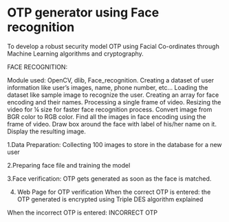 # OTP generator using Face recognition

To develop a robust security model OTP using Facial Co-ordinates through Machine Learning algorithms and cryptography.

FACE RECOGNITION:

Module used: OpenCV, dlib, Face_recognition.
Creating a dataset of user information like user’s images, name, phone
number, etc…
Loading the dataset like sample image to recognize the user.
Creating an array for face encoding and their names.
Processing a single frame of video.
Resizing the video for ¼ size for faster face recognition process.
Convert image from BGR color to RGB color.
Find all the images in face encoding using the frame of video.
Draw box around the face with label of his/her name on it.
Display the resulting image.


1.Data Preparation:
Collecting 100 images to store in the database for a new user

2.Preparing face file and training the model

3.Face verification:
OTP gets generated as soon as the face is matched.

4. Web Page for OTP verification
   When the correct OTP is entered:
   the OTP generated is encrypted using Triple DES algorithm explained
 
 When the incorrect OTP is entered:
   INCORRECT OTP
